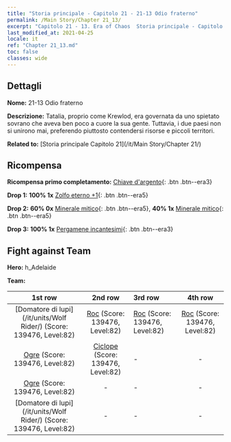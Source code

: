 ```yaml
---
title: "Storia principale - Capitolo 21 - 21-13 Odio fraterno"
permalink: /Main Story/Chapter 21_13/
excerpt: "Capitolo 21 - 13. Era of Chaos  Storia principale - Capitolo 21_13. 21-13 Odio fraterno"
last_modified_at: 2021-04-25
locale: it
ref: "Chapter 21_13.md"
toc: false
classes: wide
---
```


## Dettagli

 **Nome:** 21-13 Odio fraterno

 **Descrizione:** Tatalia, proprio come Krewlod, era governata da uno spietato sovrano che aveva ben poco a cuore la sua gente. Tuttavia, i due paesi non si unirono mai, preferendo piuttosto contendersi risorse e piccoli territori.

 **Related to:** [Storia principale Capitolo 21](/it/Main Story/Chapter 21/)

## Ricompensa

 **Ricompensa primo completamento:** [Chiave d'argento](/ItemsIT/con_693/){: .btn .btn--era3}

 **Drop 1:** **100% 1x** [Zolfo eterno +1](/ItemsIT/mat_71/){: .btn .btn--era5}

 **Drop 2:** **60% 0x** [Minerale mitico](/ItemsIT/mat_61/){: .btn .btn--era5}, **40% 1x** [Minerale mitico](/ItemsIT/mat_61/){: .btn .btn--era5}

 **Drop 3:** **100% 1x** [Pergamene incantesimi](/ItemsIT/con_694/){: .btn .btn--era3}


## Fight against Team
 **Hero:** h_Adelaide

 **Team:**


  | 1st row | 2nd row | 3rd row | 4th row |
  |:----:|:----:|:----|:----:|
  | [Domatore di lupi](/it/units/Wolf Rider/) (Score: 139476, Level:82)  | [Roc](/it/units/Roc/) (Score: 139476, Level:82)  | [Roc](/it/units/Roc/) (Score: 139476, Level:82)  | [Roc](/it/units/Roc/) (Score: 139476, Level:82)  |
  | [Ogre](/it/units/Ogre/) (Score: 139476, Level:82)  | [Ciclope](/it/units/Cyclops/) (Score: 139476, Level:82)  | - | - |
  | [Ogre](/it/units/Ogre/) (Score: 139476, Level:82)  | - | - | - |
  | [Domatore di lupi](/it/units/Wolf Rider/) (Score: 139476, Level:82)  | - | - | - |


